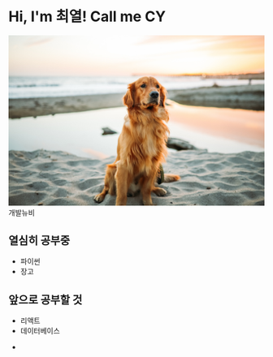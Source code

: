 # Hi, I'm 최열! Call me CY

![](https://github.com/cy0329/cy0329/raw/main/assets/%EB%A6%AC%ED%8A%B8%EB%A6%AC%EB%B2%84.jpg)
개발뉴비

## 열심히 공부중
+ 파이썬
+ 장고
## 앞으로 공부할 것
+ 리액트
+ 데이터베이스
+ ~~~

